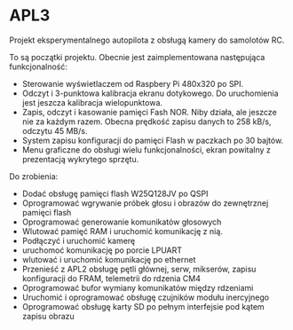 # APL3
Projekt eksperymentalnego autopilota z obsługą kamery do samolotów RC.

To są początki projektu. Obecnie jest zaimplementowana następująca funkcjonalność:
- Sterowanie wyświetlaczem od Raspbery Pi 480x320 po SPI.
- Odczyt i 3-punktowa kalibracja ekranu dotykowego. Do uruchomienia jest jeszcza kalibracja wielopunktowa.
- Zapis, odczyt i kasowanie pamięci Fash NOR. Niby działa, ale jeszcze nie za każdym razem. Obecna prędkość zapisu danych to 258 kB/s, odczytu 45 MB/s.
- System zapisu konfiguracji do pamięci Flash w paczkach po 30 bajtów.
- Menu graficzne do obsługi wielu funkcjonalności, ekran powitalny z prezentacją wykrytego sprzętu.


Do zrobienia:
 - Dodać obsługę pamięci flash W25Q128JV po QSPI
 - Oprogramować wgrywanie próbek głosu i obrazów do zewnętrznej pamięci flash
 - Oprogramować generowanie komunikatów głosowych
 - Wlutować pamięć RAM i uruchomić komunikację z nią.
 - Podłączyć i uruchomić kamerę
 - uruchomoć komunikację po porcie LPUART
 - wlutować i uruchomić komunikację po ethernet
 - Przenieść z APL2 obsługę pętli głównej, serw, mikserów, zapisu konfiguracji do FRAM, telemetrii do rdzenia CM4
 - Oprogramować bufor wymiany komunikatów między rdzeniami
 - Uruchomić i oprogramować obsługę czujników modułu inercyjnego
 - Oprogramować obsługę karty SD po pełnym interfejsie pod kątem zapisu obrazu